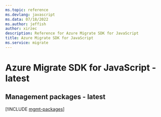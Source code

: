 ```yaml
---
ms.topic: reference
ms.devlang: javascript
ms.data: 07/18/2022
ms.author: jeffish
author: xirzec
description: Reference for Azure Migrate SDK for JavaScript
title: Azure Migrate SDK for JavaScript
ms.service: migrate
---
```

# Azure Migrate SDK for JavaScript - latest

## Management packages - latest
[!INCLUDE [mgmt-packages](migrate-mgmt-index.md)]
